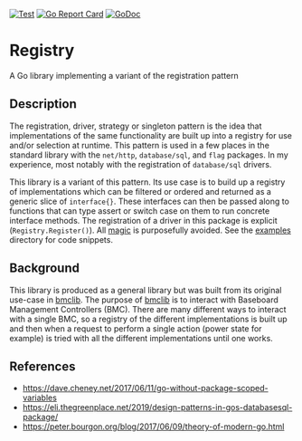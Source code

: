 [![Test](https://github.com/jacobweinstock/registry/workflows/Test/badge.svg)](https://github.com/jacobweinstock/registry/actions?query=workflow%3ATest)
[![Go Report Card](https://goreportcard.com/badge/github.com/bmc-toolbox/bmclib)](https://goreportcard.com/report/github.com/jacobweinstock/registry)
[![GoDoc](https://godoc.org/github.com/bmc-toolbox/bmclib?status.svg)](https://pkg.go.dev/github.com/jacobweinstock/registry)

# Registry

A Go library implementing a variant of the registration pattern

## Description

The registration, driver, strategy or singleton pattern is the idea that implementations of the same functionality are built up into a registry for use and/or selection at runtime. This pattern is used in a few places in the standard library with the `net/http`, `database/sql`, and `flag` packages. In my experience, most notably with the registration of `database/sql` drivers.

This library is a variant of this pattern. Its use case is to build up a registry of implementations which can be filtered or ordered and returned as a generic slice of `interface{}`. These interfaces can then be passed along to functions that can type assert or switch case on them to run concrete interface methods. The registration of a driver in this package is explicit  (`Registry.Register()`). All [magic](https://peter.bourgon.org/blog/2017/06/09/theory-of-modern-go.html) is purposefully avoided. See the [examples](examples/) directory for code snippets.

## Background

This library is produced as a general library but was built from its original use-case in [bmclib](https://github.com/bmc-toolbox/bmclib/blob/master/registry/registry.go). The purpose of [bmclib](https://github.com/bmc-toolbox/bmclib) is to interact with Baseboard Management Controllers (BMC). There are many different ways to interact with a single BMC, so a registry of the different implementations is built up and then when a request to perform a single action (power state for example) is tried with all the different implementations until one works.

## References  

- <https://dave.cheney.net/2017/06/11/go-without-package-scoped-variables>
- <https://eli.thegreenplace.net/2019/design-patterns-in-gos-databasesql-package/>
- <https://peter.bourgon.org/blog/2017/06/09/theory-of-modern-go.html>
